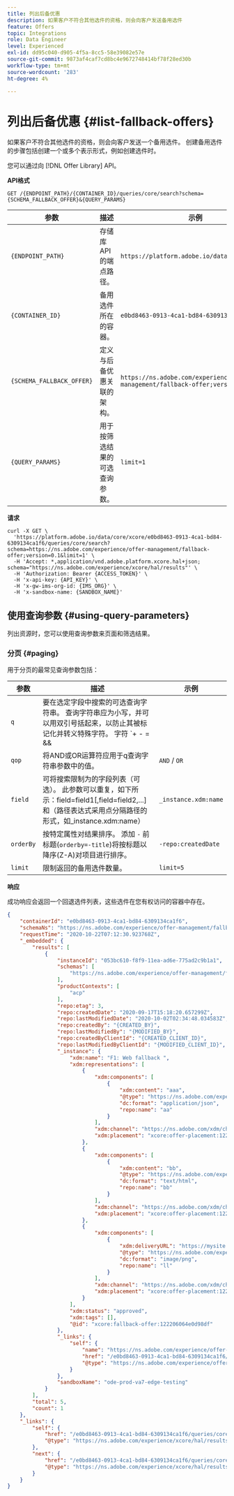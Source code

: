 ```yaml
---
title: 列出后备优惠
description: 如果客户不符合其他选件的资格，则会向客户发送备用选件
feature: Offers
topic: Integrations
role: Data Engineer
level: Experienced
exl-id: dd95c040-d905-4f5a-8cc5-58e39082e57e
source-git-commit: 9873af4caf7cd8bc4e9672748414bf78f28ed30b
workflow-type: tm+mt
source-wordcount: '283'
ht-degree: 4%

---
```


# 列出后备优惠 {#list-fallback-offers}

如果客户不符合其他选件的资格，则会向客户发送一个备用选件。 创建备用选件的步骤包括创建一个或多个表示形式，例如创建选件时。

您可以通过向 [!DNL Offer Library] API。

**API格式**

```http
GET /{ENDPOINT_PATH}/{CONTAINER_ID}/queries/core/search?schema={SCHEMA_FALLBACK_OFFER}&{QUERY_PARAMS}
```

| 参数 | 描述 | 示例 |
| --------- | ----------- | ------- |
| `{ENDPOINT_PATH}` | 存储库API的端点路径。 | `https://platform.adobe.io/data/core/xcore/` |
| `{CONTAINER_ID}` | 备用选件所在的容器。 | `e0bd8463-0913-4ca1-bd84-6309134ca1f6` |
| `{SCHEMA_FALLBACK_OFFER}` | 定义与后备优惠关联的架构。 | `https://ns.adobe.com/experience/offer-management/fallback-offer;version=0.1` |
| `{QUERY_PARAMS}` | 用于按筛选结果的可选查询参数。 | `limit=1` |

**请求**

```shell
curl -X GET \
  'https://platform.adobe.io/data/core/xcore/e0bd8463-0913-4ca1-bd84-6309134ca1f6/queries/core/search?schema=https://ns.adobe.com/experience/offer-management/fallback-offer;version=0.1&limit=1' \
  -H 'Accept: *,application/vnd.adobe.platform.xcore.hal+json; schema="https://ns.adobe.com/experience/xcore/hal/results"' \
  -H 'Authorization: Bearer {ACCESS_TOKEN}' \
  -H 'x-api-key: {API_KEY}' \
  -H 'x-gw-ims-org-id: {IMS_ORG}' \
  -H 'x-sandbox-name: {SANDBOX_NAME}'
```

## 使用查询参数 {#using-query-parameters}

列出资源时，您可以使用查询参数来页面和筛选结果。

### 分页 {#paging}

用于分页的最常见查询参数包括：

| 参数 | 描述 | 示例 |
| --------- | ----------- | ------- |
| `q` | 要在选定字段中搜索的可选查询字符串。 查询字符串应为小写，并可以用双引号括起来，以防止其被标记化并转义特殊字符。 字符 `+ - = && || > < ! ( ) { } [ ] ^ \" ~ * ? : \ /` 具有特殊含义，在查询字符串中显示时，应使用反斜杠进行转义。 | `default` |
| `qop` | 将AND或OR运算符应用于q查询字符串参数中的值。 | `AND` / `OR` |
| `field` | 可将搜索限制为的字段列表（可选）。 此参数可以重复，如下所示：field=field1[,field=field2,...] 和（路径表达式采用点分隔路径的形式，如_instance.xdm:name） | `_instance.xdm:name` |
| `orderBy` | 按特定属性对结果排序。 添加 `-` 前标题(`orderby=-title`)将按标题以降序(Z-A)对项目进行排序。 | `-repo:createdDate` |
| `limit` | 限制返回的备用选件数量。 | `limit=5` |

**响应**

成功响应会返回一个回退选件列表，这些选件在您有权访问的容器中存在。

```json
{
    "containerId": "e0bd8463-0913-4ca1-bd84-6309134ca1f6",
    "schemaNs": "https://ns.adobe.com/experience/offer-management/fallback-offer;version=0.1",
    "requestTime": "2020-10-22T07:12:30.923768Z",
    "_embedded": {
        "results": [
            {
                "instanceId": "053bc610-f8f9-11ea-ad6e-775ad2c9b1a1",
                "schemas": [
                    "https://ns.adobe.com/experience/offer-management/fallback-offer;version=0.5"
                ],
                "productContexts": [
                    "acp"
                ],
                "repo:etag": 3,
                "repo:createdDate": "2020-09-17T15:18:20.657299Z",
                "repo:lastModifiedDate": "2020-10-02T02:34:48.034583Z",
                "repo:createdBy": "{CREATED_BY}",
                "repo:lastModifiedBy": "{MODIFIED_BY}",
                "repo:createdByClientId": "{CREATED_CLIENT_ID}",
                "repo:lastModifiedByClientId": "{MODIFIED_CLIENT_ID}",
                "_instance": {
                    "xdm:name": "F1: Web fallback ",
                    "xdm:representations": [
                        {
                            "xdm:components": [
                                {
                                    "xdm:content": "aaa",
                                    "@type": "https://ns.adobe.com/experience/offer-management/content-component-json",
                                    "dc:format": "application/json",
                                    "repo:name": "aa"
                                }
                            ],
                            "xdm:channel": "https://ns.adobe.com/xdm/channel-types/web",
                            "xdm:placement": "xcore:offer-placement:122201b2150d98c2"
                        },
                        {
                            "xdm:components": [
                                {
                                    "xdm:content": "bb",
                                    "@type": "https://ns.adobe.com/experience/offer-management/content-component-html",
                                    "dc:format": "text/html",
                                    "repo:name": "bb"
                                }
                            ],
                            "xdm:channel": "https://ns.adobe.com/xdm/channel-types/web",
                            "xdm:placement": "xcore:offer-placement:122201c34354a2b4"
                        },
                        {
                            "xdm:components": [
                                {
                                    "xdm:deliveryURL": "https://mysite.com",
                                    "@type": "https://ns.adobe.com/experience/offer-management/content-component-imagelink",
                                    "dc:format": "image/png",
                                    "repo:name": "ll"
                                }
                            ],
                            "xdm:channel": "https://ns.adobe.com/xdm/channel-types/web",
                            "xdm:placement": "xcore:offer-placement:122207eddb05205a"
                        }
                    ],
                    "xdm:status": "approved",
                    "xdm:tags": [],
                    "@id": "xcore:fallback-offer:122206064e0d98df"
                },
                "_links": {
                    "self": {
                        "name": "https://ns.adobe.com/experience/offer-management/fallback-offer;version=0.5#053bc610-f8f9-11ea-ad6e-775ad2c9b1a1",
                        "href": "/e0bd8463-0913-4ca1-bd84-6309134ca1f6/instances/053bc610-f8f9-11ea-ad6e-775ad2c9b1a1",
                        "@type": "https://ns.adobe.com/experience/offer-management/fallback-offer;version=0.5"
                    }
                },
                "sandboxName": "ode-prod-va7-edge-testing"
            }
        ],
        "total": 5,
        "count": 1
    },
    "_links": {
        "self": {
            "href": "/e0bd8463-0913-4ca1-bd84-6309134ca1f6/queries/core/search?schema=https://ns.adobe.com/experience/offer-management/fallback-offer;version=0.1&limit=1",
            "@type": "https://ns.adobe.com/experience/xcore/hal/results"
        },
        "next": {
            "href": "/e0bd8463-0913-4ca1-bd84-6309134ca1f6/queries/core/search?start=053bc610-f8f9-11ea-ad6e-775ad2c9b1a1&orderby=instanceId&schema=https://ns.adobe.com/experience/offer-management/fallback-offer;version=0.1&limit=1",
            "@type": "https://ns.adobe.com/experience/xcore/hal/results"
        }
    }
}
```
